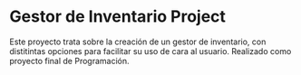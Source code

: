 # Gestor de Inventario Project

Este proyecto trata sobre la creación de un gestor de inventario, con distitintas opciones para facilitar su uso de cara al usuario.
Realizado como proyecto final de Programación.



